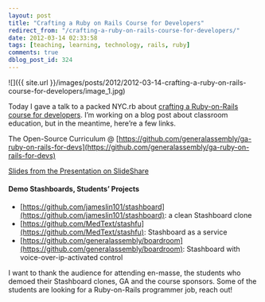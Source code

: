 ```yaml
---
layout: post
title: "Crafting a Ruby on Rails Course for Developers"
redirect_from: "/crafting-a-ruby-on-rails-course-for-developers/"
date: 2012-03-14 02:33:58
tags: [teaching, learning, technology, rails, ruby]
comments: true
dblog_post_id: 324
---
```

![]({{ site.url }}/images/posts/2012/2012-03-14-crafting-a-ruby-on-rails-course-for-developers/image_1.jpg)

Today I gave a talk to a packed NYC.rb about [crafting a Ruby-on-Rails course for developers](http://www.meetup.com/NYC-rb/events/46696902/). I’m working on a blog post about classroom education, but in the meantime, here’re a few links.

The Open-Source Curriculum @ [https://github.com/generalassembly/ga-ruby-on-rails-for-devs](https://github.com/generalassembly/ga-ruby-on-rails-for-devs)

[Slides from the Presentation on SlideShare](http://www.slideshare.net/dblockdotorg/crafting-a-rubyonrails-course-for-developers)

#### Demo Stashboards, Students’ Projects

- [https://github.com/jameslin101/stashboard](https://github.com/jameslin101/stashboard): a clean Stashboard clone
- [https://github.com/MedText/stashfu](https://github.com/MedText/stashfu): Stashboard as a service
- [https://github.com/generalassembly/boardroom](https://github.com/generalassembly/boardroom): Stashboard with voice-over-ip-activated control

I want to thank the audience for attending en-masse, the students who demoed their Stashboard clones, GA and the course sponsors. Some of the students are looking for a Ruby-on-Rails programmer job, reach out!
